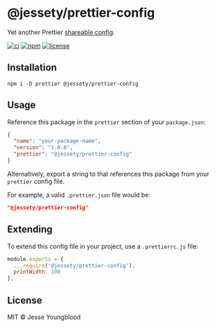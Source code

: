 # @jessety/prettier-config

Yet another Prettier [shareable config](https://prettier.io/docs/en/configuration.html#sharing-configurations).

[![ci](https://github.com/jessety/prettier-config/workflows/ci/badge.svg)](https://github.com/jessety/prettier-config/actions/workflows/ci.yml)
[![npm](https://img.shields.io/npm/v/@jessety/prettier-config.svg)](https://www.npmjs.com/package/@jessety/prettier-config)
[![license](https://img.shields.io/github/license/jessety/prettier-config.svg)](https://github.com/jessety/prettier-config/blob/main/LICENSE)

## Installation

```shell script
npm i -D prettier @jessety/prettier-config
```

## Usage

Reference this package in the `prettier` section of your `package.json`:

```json
{
  "name": "your-package-name",
  "version": "1.0.0",
  "prettier": "@jessety/prettier-config"
}
```

Alternatively, export a string to that references this package from your `prettier` config file.

For example, a valid `.prettier.json` file would be:

```json
"@jessety/prettier-config"
```

## Extending

To extend this config file in your project, use a `.prettierrc.js` file:

```javascript
module.exports = {
  ...require('@jessety/prettier-config'),
  printWidth: 100
};
```

## License

MIT © Jesse Youngblood
